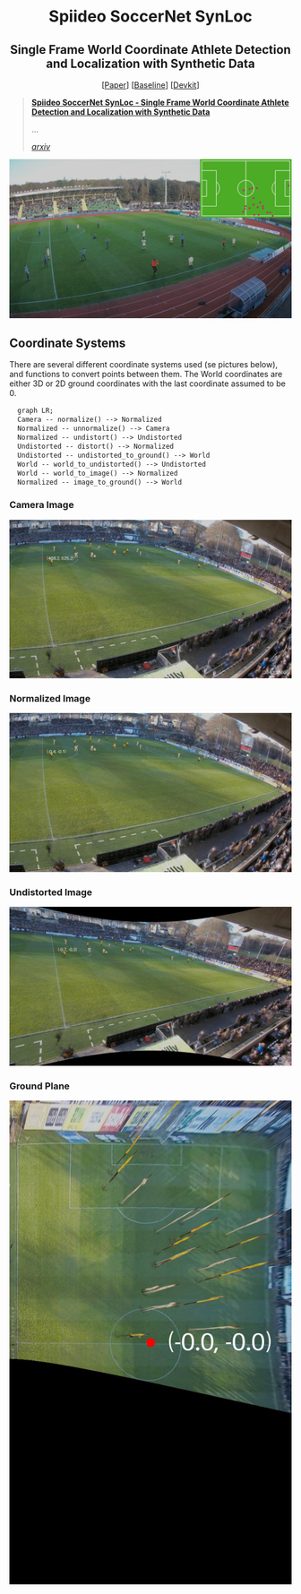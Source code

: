 
<div align="center">

# Spiideo SoccerNet SynLoc
## Single Frame World Coordinate Athlete Detection and Localization with Synthetic Data

[[Paper](https://arxiv.org/)] [[Baseline](https://github.com/Spiideo/mmpose/tree/spiideo_scenes)] [[Devkit](https://github.com/Spiideo/sskit)]

</div>

>**[Spiideo SoccerNet SynLoc - Single Frame World Coordinate Athlete Detection and Localization with Synthetic Data](https://arxiv.org/)**
>
> ...
>
>[*arxiv*](https://arxiv.org/)
>

![](docs/front.jpg)


## Coordinate Systems

There are several different coordinate systems used (se pictures below), and functions to convert points between them. The World coordinates are either 3D or 2D ground coordinates with the last coordinate assumed to be 0.

```mermaid
  graph LR;
  Camera -- normalize() --> Normalized
  Normalized -- unnormalize() --> Camera
  Normalized -- undistort() --> Undistorted
  Undistorted -- distort() --> Normalized
  Undistorted -- undistorted_to_ground() --> World
  World -- world_to_undistorted() --> Undistorted
  World -- world_to_image() --> Normalized
  Normalized -- image_to_ground() --> World
```

### Camera Image
![](docs/camera.jpg)

### Normalized Image
![](docs/normalized.jpg)

### Undistorted Image
![](docs/undistorted.jpg)

### Ground Plane
![](docs/ground.jpg)

